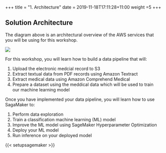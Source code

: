 +++
title = "1. Architecture"
date = 2019-11-18T17:11:28+11:00
weight =5
+++

## Solution Architecture

The diagram above is an architectural overview of the AWS services that you will be using for this workshop.

![](/images/module-medical-document-processing-and-classification/architecture-v2.png)

For this workshop, you will learn how to build a data pipeline that will:
1. Upload the electronic medcial record to S3
2. Extract textual data from PDF records using Amazon Textract
3. Extract medical data using Amazon Comprehend Medical
4. Prepare a dataset using the meddical data which will be used to train our machine learning model

Once you have implemented your data pipeline, you will learn how to use SagaMaker to:
1. Perform data exploration
2. Train a classification machine learning (ML) model
3. Improve the ML model using SageMaker Hyperparameter Optimization
4. Deploy your ML model
5. Run inference on your deployed model

{{< setupsagemaker >}}


